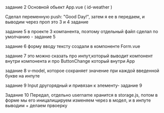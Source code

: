 задание 2
Основной обьект App.vue  ( id-weather ) 

Сделал переменную  push: "Good Day!", затем я ее в <ButtonChange> передаем, и выводим через проп это 3 и 4 задание

задание 5
в проекте 3 компанента, поэтому отдельный файл сделал по умолчанию - задание 5


задание 6
форму вводу тексту создали в компоненте Form.vue 

задание 7
это можно сказать про инпут,который выводит компонент внутри компонента и про ButtonChange который внутри App

задание 8
v-model, которое сохраняет значение при каждой введенной букве на инпуте 

задание 9
Input другорядный и привязан к элементу- задание 9

Задание 10
Передал, отдельно username хранится в storage.js, потом в форме мы его иницалищируем изменяем через в модел, и в инпуте выводим + делаем првоерку   
